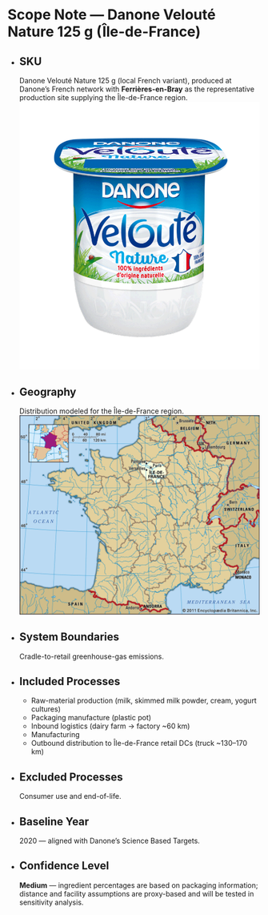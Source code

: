 # Scope Note — Danone Velouté Nature 125 g (Île-de-France)

- ## SKU  
  Danone Velouté Nature 125 g (local French variant), produced at Danone’s French network with **Ferrières-en-Bray** as the representative production site supplying the Île-de-France region.  
  ![](images/veloute_nature.png)

- ## Geography  
  Distribution modeled for the Île-de-France region.  
  ![](images/ile_de_France.jpg)

- ## System Boundaries  
  Cradle-to-retail greenhouse-gas emissions.

- ## Included Processes  
  - Raw-material production (milk, skimmed milk powder, cream, yogurt cultures)  
  - Packaging manufacture (plastic pot)  
  - Inbound logistics (dairy farm → factory ~60 km)  
  - Manufacturing  
  - Outbound distribution to Île-de-France retail DCs (truck ~130–170 km)

- ## Excluded Processes  
  Consumer use and end-of-life.

- ## Baseline Year  
  2020 — aligned with Danone’s Science Based Targets.

- ## Confidence Level  
  **Medium** — ingredient percentages are based on packaging information; distance and facility assumptions are proxy-based and will be tested in sensitivity analysis.
